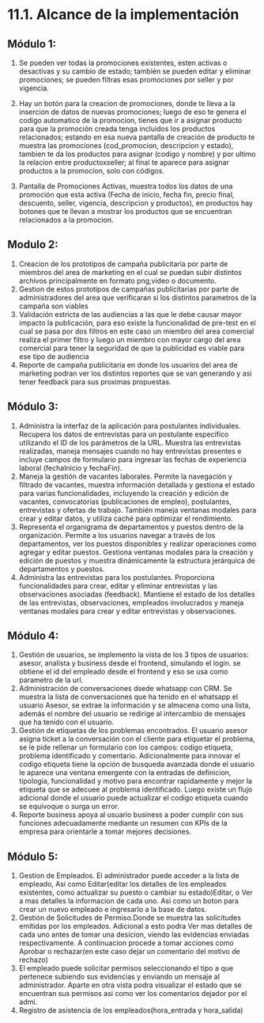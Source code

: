 # 11.1. Alcance de la implementación

## Módulo 1:

1. Se pueden ver todas la promociones existentes, esten activas o desactivas y su cambio de estado; también se pueden editar y eliminar promociones; se pueden filtras esas promociones por seller y por vigencia.

2. Hay un botón para la creacion de promociones, donde te lleva a la insercion de datos de nuevas promociones; luego de eso te genera el codigo automatico de la promocion, tienes que ir a asignar producto para que la promoción creada tenga incluidos los productos relacionados; estando en esa nueva pantalla de creación de producto te muestra las promociones (cod_promocion, descripcion y estado), tambien te da los productos para asignar (codigo y nombre) y por ultimo la relacion entre productoxseller; al final te aparece para asignar productos a la promocion, solo con códigos.

3. Pantalla de Promociones Activas, muestra todos los datos de una promoción que esta activa (Fecha de inicio, fecha fin, precio final, descuento, seller, vigencia, descripcion y productos), en productos hay botones que te llevan a mostrar los productos que se encuentran relacionados a la promocion.

## Modulo 2:

1. Creacion de los prototipos de campaña publicitaria por parte de miembros del area de marketing en el cual se puedan subir distintos archivos principalmente en formato png,video o documento.
2. Gestion de estos prototipos de campañas publicitarias por parte de administradores del area que verificaran si los distintos parametros de la campaña son viables
3. Validación estricta de las audiencias a las que le debe causar mayor impacto la publicación, para eso existe la funcionalidad de pre-test en el cual se pasa por dos filtros en este caso un miembro del area comercial realiza el primer filtro y luego un miembro con mayor cargo del area comercial para tener la seguridad de que la publicidad es viable para ese tipo de audiencia
4. Reporte de campaña publicitaria en donde los usuarios del area de marketing podran ver los distintos reportes que se van generando y asi tener feedback para sus proximas propuestas.

## Módulo 3:
1. Administra la interfaz de la aplicación para postulantes individuales. Recupera los datos de entrevistas para un postulante específico utilizando el ID de los parámetros de la URL. Muestra las entrevistas realizadas, maneja mensajes cuando no hay entrevistas presentes e incluye campos de formulario para ingresar las fechas de experiencia laboral (fechaInicio y fechaFin).
2. Maneja la gestión de vacantes laborales. Permite la navegación y filtrado de vacantes, muestra información detallada y gestiona el estado para varias funcionalidades, incluyendo la creación y edición de vacantes, convocatorias (publicaciones de empleo), postulantes, entrevistas y ofertas de trabajo. También maneja ventanas modales para crear y editar datos, y utiliza caché para optimizar el rendimiento.
3. Representa el organigrama de departamentos y puestos dentro de la organización. Permite a los usuarios navegar a través de los departamentos, ver los puestos disponibles y realizar operaciones como agregar y editar puestos. Gestiona ventanas modales para la creación y edición de puestos y muestra dinámicamente la estructura jerárquica de departamentos y puestos.
4. Administra las entrevistas para los postulantes. Proporciona funcionalidades para crear, editar y eliminar entrevistas y las observaciones asociadas (feedback). Mantiene el estado de los detalles de las entrevistas, observaciones, empleados involucrados y maneja ventanas modales para crear y editar entrevistas y observaciones.
## Módulo 4:

1. Gestión de usuarios, se implemento la vista de los 3 tipos de usuarios: asesor, analista y business desde el frontend, simulando el login. se obtiene el id del empleado desde el frontend y eso se usa como parametro de la url.
2. Administración de conversaciones dsede whatsapp con CRM. Se muestra la lista de conversaciones que ha tenido en el whatsapp el usuario Asesor, se extrae la información y se almacena como una lista, además el nombre del usuario se redirige al intercambio de mensajes que ha tenido con el usuario.
3. Gestión de etiquetas de los problemas encontrados. El usuario asesor asigna ticket a la conversación con el cliente para etiquetar el problema, se le pide rellenar un formulario con los campos: codigo etiqueta, problema identificado y comentario. Adicionalmente para innovar el codigo etiqueta tiene la opción de busqueda avanzada donde el usuario le aparece una ventana emergente con la entradas de definicion, tipologia, funcionalidad y motivo para encontrar rapidamente y mejor la etiqueta que se adecuee al problema identificado. Luego existe un flujo adicional donde el usuario puede actualizar el codigo etiqueta cuando se equivoque o surga un error.
4. Reporte business apoya al usuario business a poder cumplir con sus funciones adecuadamente mediante un resumen con KPIs de la empresa para orientarle a tomar mejores decisiones.

## Módulo 5:

1. Gestion de Empleados. El administrador puede acceder a la lista de empleado, Asi como Editar(editar los detalles de los empleados existentes, como actualizar su puesto o cambiar su estado)Editar, o Ver a mas detalles la informacion de cada uno. Asi como un boton para crear un nuevo empleado e ingresarlo a la base de datos.
2. Gestión de Solicitudes de Permiso.Donde se muestra las solicitudes emitidas por los empleados. Adicional a esto podra Ver mas detalles de cada uno antes de tomar una desicion, viendo las evidencias enviadas respectivamente. A continuacion procede a tomar acciones como Aprobar o rechazar(en este caso dejar un comentario del motivo de rechazo)
3. El empleado puede solicitar permisos seleccionando el tipo a que pertenece subiendo sus evidencias y enviando un mensaje al administrador. Aparte en otra vista podra visualizar el estado que se encuentran sus permisos asi como ver los comentarios dejador por el admi.
4. Registro de asistencia de los empleados(hora_entrada y hora_salida)
